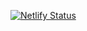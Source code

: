 [![Netlify Status](https://api.netlify.com/api/v1/badges/8345db67-55d1-4bf4-b378-72cf1f979b0d/deploy-status)](https://app.netlify.com/sites/ineszz/deploys)